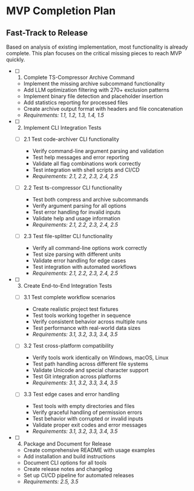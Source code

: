 # MVP Completion Plan

## Fast-Track to Release

Based on analysis of existing implementation, most functionality is already complete. This plan focuses on the critical missing pieces to reach MVP quickly.

- [ ] 1. Complete TS-Compressor Archive Command
  - Implement the missing archive subcommand functionality
  - Add LLM optimization filtering with 270+ exclusion patterns
  - Implement binary file detection and placeholder insertion
  - Add statistics reporting for processed files
  - Create archive output format with headers and file concatenation
  - _Requirements: 1.1, 1.2, 1.3, 1.4, 1.5_

- [ ] 2. Implement CLI Integration Tests
  - [ ] 2.1 Test code-archiver CLI functionality
    - Verify command-line argument parsing and validation
    - Test help messages and error reporting
    - Validate all flag combinations work correctly
    - Test integration with shell scripts and CI/CD
    - _Requirements: 2.1, 2.2, 2.3, 2.4, 2.5_

  - [ ] 2.2 Test ts-compressor CLI functionality
    - Test both compress and archive subcommands
    - Verify argument parsing for all options
    - Test error handling for invalid inputs
    - Validate help and usage information
    - _Requirements: 2.1, 2.2, 2.3, 2.4, 2.5_

  - [ ] 2.3 Test file-splitter CLI functionality
    - Verify all command-line options work correctly
    - Test size parsing with different units
    - Validate error handling for edge cases
    - Test integration with automated workflows
    - _Requirements: 2.1, 2.2, 2.3, 2.4, 2.5_

- [ ] 3. Create End-to-End Integration Tests
  - [ ] 3.1 Test complete workflow scenarios
    - Create realistic project test fixtures
    - Test tools working together in sequence
    - Verify consistent behavior across multiple runs
    - Test performance with real-world data sizes
    - _Requirements: 3.1, 3.2, 3.3, 3.4, 3.5_

  - [ ] 3.2 Test cross-platform compatibility
    - Verify tools work identically on Windows, macOS, Linux
    - Test path handling across different file systems
    - Validate Unicode and special character support
    - Test Git integration across platforms
    - _Requirements: 3.1, 3.2, 3.3, 3.4, 3.5_

  - [ ] 3.3 Test edge cases and error handling
    - Test tools with empty directories and files
    - Verify graceful handling of permission errors
    - Test behavior with corrupted or invalid inputs
    - Validate proper exit codes and error messages
    - _Requirements: 3.1, 3.2, 3.3, 3.4, 3.5_

- [ ] 4. Package and Document for Release
  - Create comprehensive README with usage examples
  - Add installation and build instructions
  - Document CLI options for all tools
  - Create release notes and changelog
  - Set up CI/CD pipeline for automated releases
  - _Requirements: 2.5, 3.5_